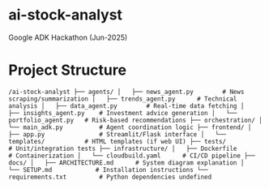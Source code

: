 # ai-stock-analyst
Google ADK Hackathon (Jun-2025)

# Project Structure
``/ai-stock-analyst
├── agents/
│   ├── news_agent.py        # News scraping/summarization
│   ├── trends_agent.py      # Technical analysis
│   ├── data_agent.py        # Real-time data fetching
│   ├── insights_agent.py    # Investment advice generation
│   └── portfolio_agent.py   # Risk-based recommendations
├── orchestration/
│   └── main_adk.py          # Agent coordination logic
├── frontend/
│   ├── app.py               # Streamlit/Flask interface
│   └── templates/           # HTML templates (if web UI)
├── tests/                   # Unit/integration tests
├── infrastructure/
│   ├── Dockerfile           # Containerization
│   └── cloudbuild.yaml      # CI/CD pipeline
├── docs/
│   ├── ARCHITECTURE.md      # System diagram explanation
│   └── SETUP.md            # Installation instructions
└── requirements.txt         # Python dependencies
undefined``
